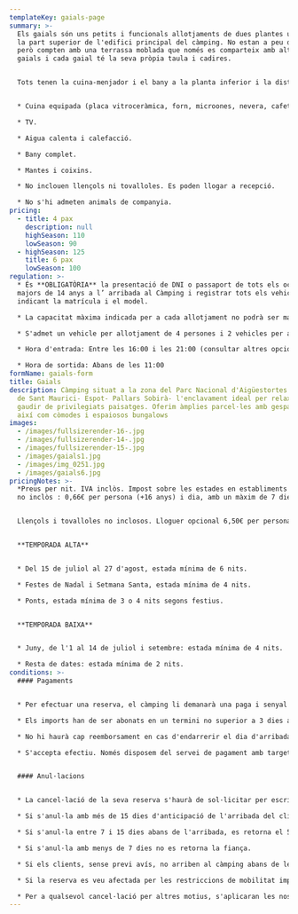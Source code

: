 ```yaml
---
templateKey: gaials-page
summary: >-
  Els gaials són uns petits i funcionals allotjaments de dues plantes ubicats a
  la part superior de l'edifici principal del càmping. No estan a peu de carrer,
  però compten amb una terrassa moblada que només es comparteix amb altres
  gaials i cada gaial té la seva pròpia taula i cadires.


  Tots tenen la cuina-menjador i el bany a la planta inferior i la distribució de les habitacions varia segons el gaial. Les habitacions són sota teulada; els de 4 persones tenen dues habitacions i els de 6 persones en tenen 3.


  * Cuina equipada (placa vitroceràmica, forn, microones, nevera, cafetera, parament, vaixella...)

  * TV.

  * Aigua calenta i calefacció.

  * Bany complet.

  * Mantes i coixins.

  * No inclouen llençols ni tovalloles. Es poden llogar a recepció.

  * No s'hi admeten animals de companyia.
pricing:
  - title: 4 pax
    description: null
    highSeason: 110
    lowSeason: 90
  - highSeason: 125
    title: 6 pax
    lowSeason: 100
regulation: >-
  * És **OBLIGATÒRIA** la presentació de DNI o passaport de tots els ocupants
  majors de 14 anys a l’ arribada al Càmping i registrar tots els vehicles,
  indicant la matrícula i el model.

  * La capacitat màxima indicada per a cada allotjament no podrà ser mai superada sense autorització.

  * S'admet un vehicle per allotjament de 4 persones i 2 vehicles per allotjament de 6 persones inclosos en el preu. Tot vehicle suplementari haurà de ser registrat i abonat segons tarifa en vigor.

  * Hora d'entrada: Entre les 16:00 i les 21:00 (consultar altres opcions).

  * Hora de sortida: Abans de les 11:00
formName: gaials-form
title: Gaials
description: Càmping situat a la zona del Parc Nacional d'Aigüestortes i Estany
  de Sant Maurici- Espot- Pallars Sobirà- l'enclavament ideal per relaxar-se i
  gaudir de privilegiats paisatges. Oferim àmplies parcel·les amb gespa i ombra,
  així com còmodes i espaiosos bungalows
images:
  - /images/fullsizerender-16-.jpg
  - /images/fullsizerender-14-.jpg
  - /images/fullsizerender-15-.jpg
  - /images/gaials1.jpg
  - /images/img_0251.jpg
  - /images/gaials6.jpg
pricingNotes: >-
  *Preus per nit. IVA inclòs. Impost sobre les estades en establiments turístics
  no inclòs : 0,66€ per persona (+16 anys) i dia, amb un màxim de 7 dies.*


  Llençols i tovalloles no inclosos. Lloguer opcional 6,50€ per persona i estada.


  **TEMPORADA ALTA**


  * Del 15 de juliol al 27 d'agost, estada mínima de 6 nits.

  * Festes de Nadal i Setmana Santa, estada mínima de 4 nits.

  * Ponts, estada mínima de 3 o 4 nits segons festius.


  **TEMPORADA BAIXA**


  * Juny, de l'1 al 14 de juliol i setembre: estada mínima de 4 nits.

  * Resta de dates: estada mínima de 2 nits.
conditions: >-
  #### Pagaments


  * Per efectuar una reserva, el càmping li demanarà una paga i senyal que, depenent de la temporada, pot arribar a ser del 40% sobre el total de l'estada.

  * Els imports han de ser abonats en un termini no superior a 3 dies a comptar de la data de la sol·licitud i es realitzaran mitjançant transferència al compte que es comunicarà en el moment de formalitzar la reserva. La quantitat restant es liquidarà a l'arribada al càmping.

  * No hi haurà cap reemborsament en cas d'endarrerir el dia d'arribada o anticipar el dia de sortida.

  * S'accepta efectiu. Només disposem del servei de pagament amb targeta durant els mesos de Juliol i Agost. Existeix també la possibilitat de realitzar una transferència bancària .


  #### Anul·lacions


  * La cancel·lació de la seva reserva s'haurà de sol·licitar per escrit mitjançant correu electrònic a *[info@campinglamola.com](mailto:info@campinglamola.com)*

  * Si s'anul·la amb més de 15 dies d'anticipació de l'arribada del client, es retorna el 90% de la fiança.

  * Si s'anul·la entre 7 i 15 dies abans de l'arribada, es retorna el 50% de la fiança.

  * Si s'anul·la amb menys de 7 dies no es retorna la fiança.

  * Si els clients, sense previ avís, no arriben al càmping abans de les 22.00 h. del dia d'arribada, s'entendrà cancel·lada la reserva.

  * Si la reserva es veu afectada per les restriccions de mobilitat imposades pel Govern en relació al Covid-19, es reemborsarà del 100% del dipòsit entregat. 

  * Per a qualsevol cancel·lació per altres motius, s'aplicaran les nostres Condicions Generals d'anul·lació.
---
```

